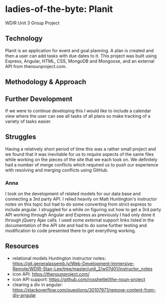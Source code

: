 # ladies-of-the-byte: Planit
WDIR Unit 3 Group Project

##

## Technology
Planit is an application for event and goal planning. A plan is created and then a user can add tasks with due dates to it. This project was built using Express, Angular, HTML, CSS, MongoDB and Mongoose, and an external API from thenounproject.com.


## Methodology & Approach


## Further Development
If we were to continue developing this I would like to include a calendar view where the user can see all tasks of all plans so make tracking of a variety of tasks easier. 


## Struggles
Having a relatively short period of time this was a rather small project and we found that it was inevitable for us to require aspects of the same files while working on the pieces of the site that we each took on. We definitely had a number of merge conflicts which required us to push our experience with resolving and merging conflicts using GitHub.

### Anna
I took on the development of related models for our data base and connecting a 3rd party API. I relied heavily on Matt Huntington's instructor notes on this topic but had to do some converting from strict express to include angular. I struggled for a while on figuring out how to get a 3rd party API working through Angular and Express as previously I had only done it through jQuery Ajax calls. I used some external support links listed in the documentation of the API site and had to do some further testing and modification to code presented there to get everything working.


## Resources

- relational models Huntington instructor notes: https://git.generalassemb.ly/Web-Development-Immersive-Remote/WDIR-Stan-Lee/tree/master/unit_2/w07d01/instructor_notes
- icon API: https://thenounproject.com/
- icon API support: https://github.com/rosshettel/the-noun-project
- clearing a div in angular: https://stackoverflow.com/questions/30107971/remove-content-from-div-angular
